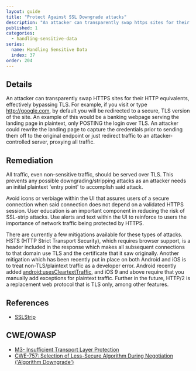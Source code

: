 ```yaml
---
layout: guide
title: "Protect Against SSL Downgrade attacks"
description: "An attacker can transparently swap https sites for their http equivalents, effectively bypassing TLS"
published: 1
categories:
  - handling-sensitive-data
series:
  name: Handling Sensitive Data
  index: 37
order: 204
---
```


## Details

An attacker can transparently swap HTTPS sites for their HTTP equivalents, effectively bypassing TLS. For example, if you visit or type http://google.com, by default you will be redirected to a secure, TLS version of the site. An example of this would be a banking webpage serving the landing page in plaintext, only POSTING the login over TLS.  An attacker could rewrite the landing page to capture the credentials prior to sending them off to the original endpoint or just redirect traffic to an attacker-controlled server, proxying all traffic.

## Remediation

All traffic, even non-sensitive traffic, should be served over TLS. This prevents any possible downgrading/stripping attacks as an attacker needs an initial plaintext 'entry point' to accomplish said attack.

Avoid icons or verbiage within the UI that assures users of a secure connection when said connection does not depend on a validated HTTPS session. User education is an important component in reducing the risk of SSL-strip attacks. Use alerts and text within the UI to reinforce to users the importance of network traffic being protected by HTTPS.

There are currently a few mitigations available for these types of attacks. HSTS (HTTP Strict Transport Security), which requires browser support, is a header included in the response which makes all subsequent connections to that domain use TLS and the certificate that it saw originally. Another mitigation which has been recently put in place on both Android and iOS is to treat non-TLS/plaintext traffic as a developer error.  Android recently added [android:usesCleartextTraffic](https://koz.io/android-m-and-the-war-on-cleartext-traffic/), and iOS 9 and above require that you manually add exceptions for plaintext traffic.  Further in the future, HTTP/2 is a replacement web protocol that is TLS only, among other features.


## References

* [SSLStrip](http://www.thoughtcrime.org/software/sslstrip/)

## CWE/OWASP

 * [M3- Insufficient Transport Layer Protection](https://www.owasp.org/index.php/Mobile_Top_10_2014-M3)
 * [CWE-757: Selection of Less-Secure Algorithm During Negotiation ('Algorithm Downgrade')](http://cwe.mitre.org/data/definitions/757.html)



